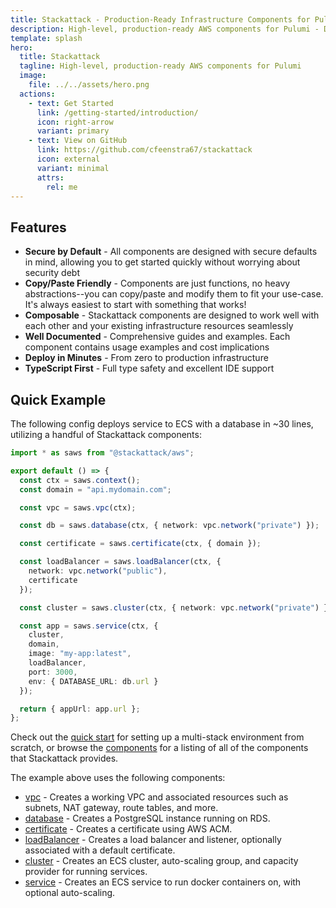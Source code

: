 ```yaml
---
title: Stackattack - Production-Ready Infrastructure Components for Pulumi
description: High-level, production-ready AWS components for Pulumi - Deploy secure, scalable applications with minimal code
template: splash
hero:
  title: Stackattack
  tagline: High-level, production-ready AWS components for Pulumi
  image:
    file: ../../assets/hero.png
  actions:
    - text: Get Started
      link: /getting-started/introduction/
      icon: right-arrow
      variant: primary
    - text: View on GitHub
      link: https://github.com/cfeenstra67/stackattack
      icon: external
      variant: minimal
      attrs:
        rel: me
---
```


## Features

- **Secure by Default** - All components are designed with secure defaults in mind, allowing you to get started quickly without worrying about security debt
- **Copy/Paste Friendly** - Components are just functions, no heavy abstractions--you can copy/paste and modify them to fit your use-case. It's always easiest to start with something that works!
- **Composable** - Stackattack components are designed to work well with each other and your existing infrastructure resources seamlessly
- **Well Documented** - Comprehensive guides and examples. Each component contains usage examples and cost implications
- **Deploy in Minutes** - From zero to production infrastructure
- **TypeScript First** - Full type safety and excellent IDE support

## Quick Example

The following config deploys service to ECS with a database in ~30 lines, utilizing a handful of Stackattack components:

```typescript
import * as saws from "@stackattack/aws";

export default () => {
  const ctx = saws.context();
  const domain = "api.mydomain.com";

  const vpc = saws.vpc(ctx);

  const db = saws.database(ctx, { network: vpc.network("private") });

  const certificate = saws.certificate(ctx, { domain });

  const loadBalancer = saws.loadBalancer(ctx, {
    network: vpc.network("public"),
    certificate
  });

  const cluster = saws.cluster(ctx, { network: vpc.network("private") });

  const app = saws.service(ctx, {
    cluster,
    domain,
    image: "my-app:latest",
    loadBalancer,
    port: 3000,
    env: { DATABASE_URL: db.url }
  });

  return { appUrl: app.url };
};
```

Check out the [quick start](/getting-started/quick-start/) for setting up a multi-stack environment from scratch, or browse the [components](/components/) for a listing of all of the components that Stackattack provides.

The example above uses the following components:
- [vpc](/components/vpc/) - Creates a working VPC and associated resources such as subnets, NAT gateway, route tables, and more.
- [database](/components/database/) - Creates a PostgreSQL instance running on RDS.
- [certificate](/components/certificate/) - Creates a certificate using AWS ACM.
- [loadBalancer](/components/load-balancer/) - Creates a load balancer and listener, optionally associated with a default certificate.
- [cluster](/components/cluster/) - Creates an ECS cluster, auto-scaling group, and capacity provider for running services.
- [service](/components/service/) - Creates an ECS service to run docker containers on, with optional auto-scaling.
